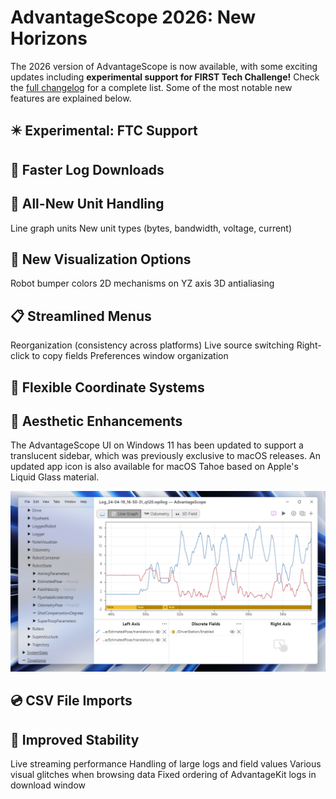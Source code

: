 # AdvantageScope 2026: New Horizons

The 2026 version of AdvantageScope is now available, with some exciting updates including **experimental support for FIRST Tech Challenge!** Check the [full changelog](https://github.com/Mechanical-Advantage/AdvantageScope/releases/tag/v26.0.0-beta-1) for a complete list. Some of the most notable new features are explained below.

## ✴️ Experimental: FTC Support

## 🏁 Faster Log Downloads

## 🧮 All-New Unit Handling

Line graph units
New unit types (bytes, bandwidth, voltage, current)

## 🌈 New Visualization Options

Robot bumper colors
2D mechanisms on YZ axis
3D antialiasing

## 📋 Streamlined Menus

Reorganization (consistency across platforms)
Live source switching
Right-click to copy fields
Preferences window organization

## 📐 Flexible Coordinate Systems

## 🤩 Aesthetic Enhancements

The AdvantageScope UI on Windows 11 has been updated to support a translucent sidebar, which was previously exclusive to macOS releases. An updated app icon is also available for macOS Tahoe based on Apple's Liquid Glass material.

![Windows UI](./img/windows-ui.png)

## 💿 CSV File Imports

## 🐛 Improved Stability

Live streaming performance
Handling of large logs and field values
Various visual glitches when browsing data
Fixed ordering of AdvantageKit logs in download window
